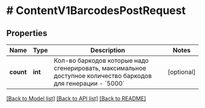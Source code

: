 # # ContentV1BarcodesPostRequest

## Properties

Name | Type | Description | Notes
------------ | ------------- | ------------- | -------------
**count** | **int** | Кол-во баркодов которые надо сгенерировать, максимальное доступное количество баркодов для генерации - &#x60;5000&#x60; | [optional]

[[Back to Model list]](../../README.md#models) [[Back to API list]](../../README.md#endpoints) [[Back to README]](../../README.md)
